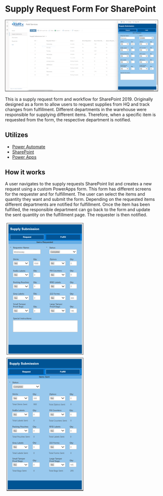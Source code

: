 # Supply Request Form For SharePoint

<style>
/* Three image containers (use 25% for four, and 50% for two, etc) */
.column {
  float: left;
  width: 50%;
  padding: 5px;
}

/* Clear floats after image containers */
.row::after {
  content: "";
  clear: both;
  display: table;
} 
</style>

<img src="/images/supply_submission_window.png" style='border:1px solid #555'>

This is a supply request form and workflow for SharePoint 2019. Originally designed as a form to allow users to request supplies from HQ and track changes from fulfillment. Different departments in the warehouse were responsible for supplying different items. Therefore, when a specific item is requested from the form, the respective department is notified. 

## Utilizes

* [Power Automate](https://flow.microsoft.com/en-us/)
* [SharePoint](https://www.microsoft.com/en-us/microsoft-365/sharepoint/collaboration)
* [Power Apps](https://powerapps.microsoft.com/en-us/)

## How it works

A user navigates to the supply requests SharePoint list and creates a new request using a custom PowerApps form. This form has different screens for the requester and for fulfillment. The user can select the items and quantity they want and submit the form. Depending on the requested items different departments are notified for fulfillment. Once the item has been fulfilled, the responsible department can go back to the form and update the sent quantity on the fulfillment page. The requester is then notified.  


<div class="row">
 <div class="column">
   <img src="/images/supply_submission_1.PNG" style='border:1px solid #555;float:left' alt="Request Screen" style="width:100%">
 </div>
 <div class="column">
   <img src="/images/supply_submission_2.PNG" style='border:1px solid #555;float:left' alt="Fulfillment Screen" style="width:100%">
 </div>
</div> 
